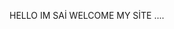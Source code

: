 HELLO IM SAİ WELCOME MY SİTE 
....

<!---
dejavu-sai/dejavu-sai is a ✨ special ✨ repository because its `README.md` (this file) appears on your GitHub profile.
You can click the Preview link to take a look at your changes.
--->
